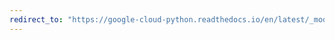 ```yaml
---
redirect_to: "https://google-cloud-python.readthedocs.io/en/latest/_modules/google/cloud/spanner_v1/session.html"
---
```

